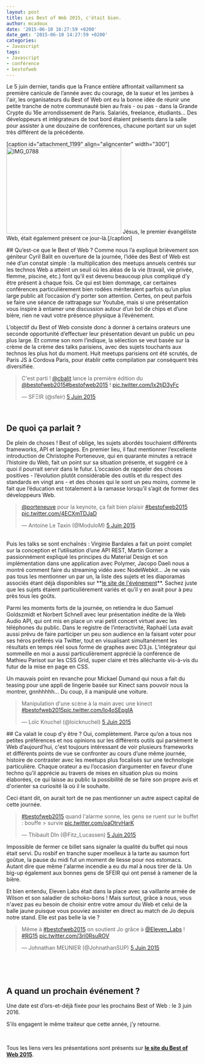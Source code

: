 ```yaml
---
layout: post
title: Les Best of Web 2015, c'était bien.
author: mcadoux
date: '2015-06-10 16:27:59 +0200'
date_gmt: '2015-06-10 14:27:59 +0200'
categories:
- Javascript
tags:
- Javascript
- conférence
- bestofweb
---
```


Le 5 juin dernier, tandis que la France entière affrontait vaillamment sa première canicule de l’année avec du courage, de la sueur et les jambes à l'air, les organisateurs du Best of Web ont eu la bonne idée de réunir une petite tranche de notre communauté bien au frais - ou pas - dans la Grande Crypte du 16e arrondissement de Paris. Salariés, freelance, étudiants… Des développeurs et intégrateurs de tout bord étaient présents dans la salle pour assister à une douzaine de conférences, chacune portant sur un sujet très différent de la précédente.

[caption id="attachment_1199" align="aligncenter" width="300"]<a href="http://blog.eleven-labs.com/wp-content/uploads/2015/06/IMG_0788.jpg"><img class="wp-image-1199 size-medium" src="http://blog.eleven-labs.com/wp-content/uploads/2015/06/IMG_0788-300x225.jpg" alt="IMG_0788" width="300" height="225" /></a> Jésus, le premier évangéliste Web, était également présent ce jour-là.[/caption]

<div>
## Qu’est-ce que le Best of Web ?
Comme nous l’a expliqué brièvement son géniteur Cyril Balit en ouverture de la journée, l’idée des Best of Web est née d’un constat simple : la multiplication des meetups annuels centrés sur les technos Web a atteint un seuil où les aléas de la vie (travail, vie privée, flemme, piscine, etc.) font qu’il est devenu beaucoup plus compliqué d’y être présent à chaque fois. Ce qui est bien dommage, car certaines conférences particulièrement bien rodées mériteraient parfois qu’un plus large public ait l’occasion d’y porter son attention. Certes, on peut parfois se faire une séance de rattrapage sur Youtube, mais si une présentation vous inspire à entamer une discussion autour d’un bol de chips et d’une bière, rien ne vaut votre présence physique à l’événement.

L’objectif du Best of Web consiste donc à donner à certains orateurs une seconde opportunité d’effectuer leur présentation devant un public un peu plus large. Et comme son nom l’indique, la sélection se veut basée sur la crème de la crème des talks parisiens, avec des sujets touchants aux technos les plus hot du moment. Huit meetups parisiens ont été scrutés, de Paris JS à Cordova Paris, pour établir cette compilation par conséquent très diversifiée.

<blockquote class="twitter-tweet" lang="fr">
C'est parti ! <a href="https://twitter.com/cbalit">@cbalit</a> lance la première édition du <a href="https://twitter.com/bestofweb2015">@bestofweb2015</a><a href="https://twitter.com/hashtag/bestofweb2015?src=hash">#bestofweb2015</a> ! <a href="http://t.co/Ix2tjD3yFc">pic.twitter.com/Ix2tjD3yFc</a>

— SFΞIR (@sfeir) <a href="https://twitter.com/sfeir/status/606720389134340096">5 Juin 2015</a>
</blockquote>
&nbsp;

## De quoi ça parlait ?
De plein de choses ! Best of oblige, les sujets abordés touchaient différents frameworks, API et langages. En premier lieu, il faut mentionner l’excellente introduction de Christophe Porteneuve, qui en quarante minutes a retracé l’histoire du Web, fait un point sur sa situation présente, et suggéré ce à quoi il pourrait servir dans le futur. L’occasion de rappeler des choses positives - l’évolution plutôt considérable des outils et du respect des standards en vingt ans - et des choses qui le sont un peu moins, comme le fait que l’éducation est totalement à la ramasse lorsqu’il s’agit de former des développeurs Web.

</div>
<blockquote class="twitter-tweet" lang="fr">
<a href="https://twitter.com/porteneuve">@porteneuve</a> pour la keynote, ça fait bien plaisir <a href="https://twitter.com/hashtag/bestofweb2015?src=hash">#bestofweb2015</a> <a href="http://t.co/4ECXmTDJaD">pic.twitter.com/4ECXmTDJaD</a>

— Antoine Le Taxin (@ModuloM) <a href="https://twitter.com/ModuloM/status/606720824662458368">5 Juin 2015</a>
</blockquote>
&nbsp;

<div>
Puis les talks se sont enchaînés : Virginie Bardales a fait un point complet sur la conception et l’utilisation d’une API REST, Martin Gorner a passionnément expliqué les principes du Material Design et son implémentation dans une application avec Polymer, Jacopo Daeli nous a montré comment faire du streaming vidéo avec NodeWebkit… Je ne vais pas tous les mentionner un par un, la liste des sujets et les diaporamas associés étant déjà disponibles sur **<a href="http://bestofweb.paris/#schedule" target="_blank">le site de l'événement</a>**. Sachez juste que les sujets étaient particulièrement variés et qu’il y en avait pour à peu près tous les goûts.

Parmi les moments forts de la journée, on retiendra le duo Samuel Goldszmidt et Norbert Schnell avec leur présentation inédite de la Web Audio API, qui ont mis en place un vrai petit concert virtuel avec les téléphones du public. Dans le registre de l’interactivité, Raphaël Luta avait aussi prévu de faire participer un peu son audience en la faisant voter pour ses héros préférés via Twitter, tout en visualisant simultanément les résultats en temps réel sous forme de graphes avec D3.js. L’intégrateur qui sommeille en moi a aussi particulièrement apprécié la conférence de Mathieu Parisot sur les CSS Grid, super claire et très alléchante vis-à-vis du futur de la mise en page en CSS.

Un mauvais point en revanche pour Mickael Dumand qui nous a fait du teasing pour une appli de lingerie basée sur Kinect sans pouvoir nous la montrer, gnnhhhhh… Du coup, il a manipulé une voiture.

<blockquote class="twitter-tweet" lang="fr">
Manipulation d'une scène à la main avec une kinect <a href="https://twitter.com/hashtag/bestofweb2015?src=hash">#bestofweb2015</a><a href="http://t.co/Io4oSEpgIA">pic.twitter.com/Io4oSEpgIA</a>

— Loïc Knuchel (@loicknuchel) <a href="https://twitter.com/loicknuchel/status/606753873806684160">5 Juin 2015</a>
</blockquote>
<div></div>
## Ca valait le coup d'y être ?
Oui, complètement. Parce qu’on a tous nos petites préférences et nos opinions sur les différents outils qui parsèment le Web d’aujourd’hui, c'est toujours intéressant de voir plusieurs frameworks et différents points de vue se confronter au cours d’une même journée, histoire de contraster avec les meetups plus focalisés sur une technologie particulière. Chaque orateur a eu l’occasion d’argumenter en faveur d’une techno qu’il apprécie au travers de mises en situation plus ou moins élaborées, ce qui laisse au public la possibilité de se faire son propre avis et d'orienter sa curiosité là où il le souhaite.

Ceci étant dit, on aurait tort de ne pas mentionner un autre aspect capital de cette journée.

<blockquote class="twitter-tweet" lang="fr">
<a href="https://twitter.com/hashtag/bestofweb2015?src=hash">#bestofweb2015</a> quand l'alarme sonne, les gens se ruent sur le buffet : bouffe &gt; survie <a href="http://t.co/oaOtrvHarK">pic.twitter.com/oaOtrvHarK</a>

— Thibault Dln (@Fitz_Lucassen) <a href="https://twitter.com/Fitz_Lucassen/status/606773812525432832">5 Juin 2015</a>
</blockquote>
Impossible de fermer ce billet sans signaler la qualité du buffet qui nous était servi. Du rosbif en tranche super moelleux à la tarte au saumon fort goûtue, la pause du midi fut un moment de liesse pour nos estomacs. Autant dire que même l'alarme incendie a eu du mal à nous tirer de là. Un big-up également aux bonnes gens de SFEIR qui ont pensé à ramener de la bière.

Et bien entendu, Eleven Labs était dans la place avec sa vaillante armée de Wilson et son saladier de schoko-bons ! Mais surtout, grâce à nous, vous n'avez pas eu besoin de choisir entre votre amour du Web et celui de la balle jaune puisque vous pouviez assister en direct au match de Jo depuis notre stand. Elle est pas belle la vie ?

<blockquote class="twitter-tweet" lang="fr">
Même à <a href="https://twitter.com/hashtag/bestofweb2015?src=hash">#bestofweb2015</a> on soutient Jo grâce à <a href="https://twitter.com/Eleven_Labs">@Eleven_Labs</a> ! <a href="https://twitter.com/hashtag/RG15?src=hash">#RG15</a> <a href="http://t.co/3ri0RsuROV">pic.twitter.com/3ri0RsuROV</a>

— Johnathan MEUNIER (@JohnathanSUP) <a href="https://twitter.com/JohnathanSUP/status/606808800973230080">5 Juin 2015</a>
</blockquote>
&nbsp;

&nbsp;

## A quand un prochain événement ?
Une date est d’ors-et-déjà fixée pour les prochains Best of Web : le 3 juin 2016.

S’ils engagent le même traiteur que cette année, j’y retourne.

</div>
&nbsp;

Tous les liens vers les présentations sont présents sur **<a href="http://bestofweb.paris/#schedule" target="_blank">le site du Best of Web 2015</a>**.


